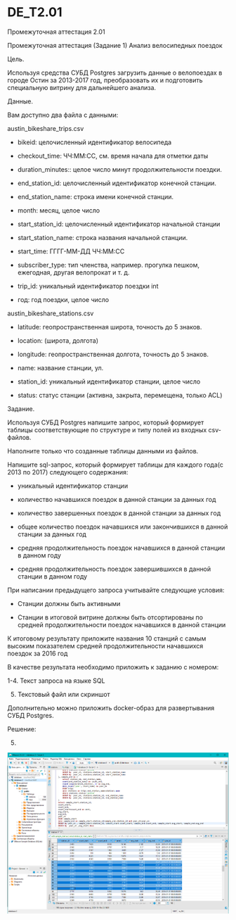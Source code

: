 ﻿# DE_T2.01
Промежуточная аттестация 2.01

Промежуточная аттестация (Задание 1)
Анализ велосипедных поездок 

Цель.

Используя средства СУБД Postgres загрузить данные о велопоездах в городе Остин за 2013-2017 год, преобразовать их и подготовить специальную витрину для дальнейшего анализа.

Данные.

Вам доступно два файла с данными: 

austin_bikeshare_trips.csv

* bikeid: целочисленный идентификатор велосипеда

* checkout_time: ЧЧ:ММ:СС, см. время начала для отметки даты

* duration_minutes:: целое число минут продолжительности поездки.

* end_station_id: целочисленный идентификатор конечной станции.

* end_station_name: строка имени конечной станции.

* month: месяц, целое число

* start_station_id: целочисленный идентификатор начальной станции

* start_station_name: строка названия начальной станции.

* start_time: ГГГГ-ММ-ДД ЧЧ:ММ:СС

* subscriber_type: тип членства, например. прогулка пешком, ежегодная, другая велопрокат и т. д.

* trip_id: уникальный идентификатор поездки int

* год: год поездки, целое число

austin_bikeshare_stations.csv

* latitude: геопространственная широта, точность до 5 знаков.

* location: (широта, долгота)

* longitude: геопространственная долгота, точность до 5 знаков.

* name: название станции, ул.

* station_id: уникальный идентификатор станции, целое число

* status: статус станции (активна, закрыта, перемещена, только ACL)


 

Задание.

Используя СУБД Postgres напишите запрос, который формирует таблицы соответствующие по структуре и типу полей из входных csv-файлов. 

Наполните только что созданные таблицы данными из файлов. 

Напишите sql-запрос, который формирует таблицы для каждого года(с 2013 по 2017) следующего содержания: 

* уникальный идентификатор станции

* количество начавшихся поездок в данной станции за данных год

* количество завершенных поездок в данной станции за данных год

* общее количество поездок начавшихся или закончившихся в данной станции за данных год

* средняя продолжительность поездок начавшихся в данной станции в данном году

* средняя продолжительность поездок завершившихся в данной станции в данном году

При написании предыдущего запроса учитывайте следующие условия:

* Станции должны быть активными

* Станции в итоговой витрине должны быть отсортированы по средней продолжительности поездок начавшихся в данной станции

К итоговому результату приложите названия 10 станций с самым высоким показателем средней продолжительности начавшихся поездок за 2016 год

 

В качестве результата необходимо приложить к заданию с номером:

1-4. Текст запроса на языке SQL

5. Текстовый файл или скриншот

Дополнительно можно приложить docker-образ для развертывания СУБД Postgres.

Решение:

5.

![Image alt](https://github.com/MOMIV/DE_T2.01/raw/main/pic/top10_2016.png)

